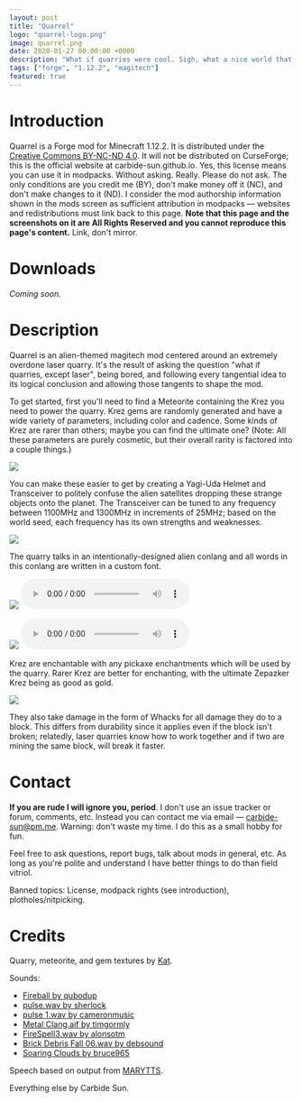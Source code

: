 ```yaml
---
layout: post
title: "Quarrel"
logo: "quarrel-logo.png"
image: quarrel.png
date: 2020-01-27 00:00:00 +0000
description: "What if quarries were cool. Sigh, what a nice world that would be. ...Hm, wait. There's no reason quarries couldn't be cool, is there?"
tags: ["forge", "1.12.2", "magitech"]
featured: true
---
```


# Introduction
Quarrel is a Forge mod for Minecraft 1.12.2. It is distributed under the
[Creative Commons BY-NC-ND 4.0](https://creativecommons.org/licenses/by-nc-nd/4.0/).
It will not be distributed on CurseForge; this is the official website at
carbide-sun.github.io. Yes, this license means you can use it in modpacks.
Without asking. Really. Please do not ask. The only conditions are you credit
me (BY), don't make money off it (NC), and don't make changes to it (ND). I
consider the mod authorship information shown in the mods screen as sufficient
attribution in modpacks — websites and redistributions must link back to this
page. **Note that this page and the screenshots on it are All Rights Reserved
and you cannot reproduce this page's content.** Link, don't mirror.

# Downloads
*Coming soon.*

# Description
Quarrel is an alien-themed magitech mod centered around an extremely overdone
laser quarry. It's the result of asking the question "what if quarries, except
laser", being bored, and following every tangential idea to its logical
conclusion and allowing those tangents to shape the mod.

To get started, first you'll need to find a Meteorite containing the <span class="kezequk">Krez</span>
you need to power the quarry. <span class="kezequk">Krez</span> gems are randomly
generated and have a wide variety of parameters, including color and cadence. Some
kinds of <span class="kezequk">Krez</span> are rarer than others; maybe you can
find the ultimate one? (Note: All these parameters are purely cosmetic, but their
overall rarity is factored into a couple things.)

![]({{site.baseurl}}/img/quarrel-krez.png)

You can make these easier to get by creating a Yagi-Uda Helmet and Transceiver
to politely confuse the alien satellites dropping these strange objects onto the
planet. The Transceiver can be tuned to any frequency between 1100MHz and 1300MHz
in increments of 25MHz; based on the world seed, each frequency has its own
strengths and weaknesses.

![]({{site.baseurl}}/img/quarrel-uda.png)

The quarry talks in an intentionally-designed alien conlang and all words in
this conlang are written in a custom font.

![]({{site.baseurl}}/img/quarrel-speaking-1.png) <audio src="{{site.baseurl}}/audio/quarrel-ready.mp3" controls></audio>

![]({{site.baseurl}}/img/quarrel-speaking-2.png) <audio src="{{site.baseurl}}/audio/quarrel-nogem.mp3" controls></audio>

<span class="kezequk">Krez</span> are enchantable with any pickaxe enchantments
which will be used by the quarry. Rarer <span class="kezequk">Krez</span>
are better for enchanting, with the ultimate <span class="kezequk">Zepazker Krez</span>
being as good as gold.

![]({{site.baseurl}}/img/quarrel-enchanting.png)

They also take damage in the form of Whacks for all damage they do to a block.
This differs from durability since it applies even if the block isn't broken;
relatedly, laser quarries know how to work together and if two are mining the
same block, will break it faster.

# Contact

**If you are rude I will ignore you, period**. I don't use an issue tracker or
forum, comments, etc. Instead you can contact me via email — [carbide-sun@pm.me](mailto:carbide-sun@pm.me).
Warning: don't waste my time. I do this as a small hobby for fun.

Feel free to ask questions, report bugs, talk about mods in general, etc. As
long as you're polite and understand I have better things to do than field
vitriol.

Banned topics: License, modpack rights (see introduction), plotholes/nitpicking.

# Credits

Quarry, meteorite, and gem textures by [Kat](https://twitter.com/bluberry_kat).

Sounds:
* [Fireball by qubodup](https://freesound.org/people/qubodup/sounds/442827/)
* [pulse.wav by sherlock](https://freesound.org/people/sherlock/sounds/22664/)
* [pulse 1.wav by cameronmusic](https://freesound.org/people/cameronmusic/sounds/138421/)
* [Metal Clang.aif by timgormly](https://freesound.org/people/timgormly/sounds/170959/)
* [FireSpell3.wav by alonsotm](https://freesound.org/people/alonsotm/sounds/396500/)
* [Brick Debris Fall 06.wav by debsound](https://freesound.org/people/debsound/sounds/437602/)
* [Soaring Clouds by bruce965](https://freesound.org/people/bruce965/sounds/464108/)

Speech based on output from [MARYTTS](http://mary.dfki.de/).

Everything else by Carbide Sun.
